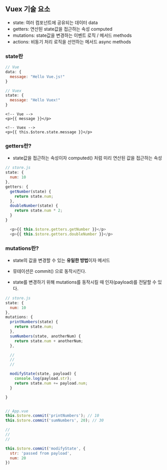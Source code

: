 ## Vuex 기술 요소

- state: 여러 컴포넌트에 공유되는 데이터 data
- getters: 연산된 state값을 접근하는 속성 computed
- mutations: state값을 변경하는 이벤트 로직 / 메서드 methods
- actions: 비동기 처리 로직을 선언하는 메서드 async methods

### state란

```javascript
// Vue
data: {
  message: "Hello Vue.js!"
}

// Vuex
state: {
  message: "Hello Vuex!"
}
```

```
<!-- Vue -->
<p>{{ message }}</p>

<!-- Vuex -->
<p>{{ this.$store.state.message }}</p>
```

### getters란?

- state값을 접근하는 속성이자 computed() 처럼 미리 연산된 값을 접근하는 속성

```javascript
// store.js
state: {
  num: 10
},
getters: {
  getNumber(state) {
    return state.num;
  },
  doubleNumber(state) {
    return state.num * 2;
  }
}
```

```javascript
  <p>{{ this.$store.getters.getNumber }}</p>
  <p>{{ this.$store.getters.doubleNumber }}</p>
```

### mutations란?

- state의 값을 변경할 수 있는 **유일한 방법**이자 메서드
- 뮤테이션은 commit() 으로 동작시킨다.

- state를 변경하기 위해 mutations를 동작시킬 때 인자(payload)를 전달할 수 있다.

```javascript
// store.js
state: {
  num: 10
},
mutations: {
  printNumbers(state) {
    return state.num;
  },
  sumNumbers(state, anotherNum) {
    return state.num + anotherNum;
  },

  //
  //
  //

  modifyState(state, payload) {
    console.log(payload.str);
    return state.num += payload.num;
  }

}


// App.vue
this.$store.commit('printNumbers'); // 10
this.$store.commit('sumNumbers', 20); // 30

//
//
//

this.$store.commit('modifyState', {
  str: 'passed from payload',
  num: 20
})
```
